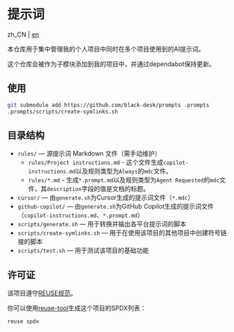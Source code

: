 <!--
SPDX-FileCopyrightText: 2025 Chen Linxuan <me@black-desk.cn>

SPDX-License-Identifier: MIT
-->

# 提示词

zh_CN | [en](./README.md)

本仓库用于集中管理我的个人项目中同时在多个项目使用到的AI提示词。

这个仓库会被作为子模块添加到我的项目中，并通过dependabot保持更新。

## 使用

```bash
git submodule add https://github.com/black-desk/prompts .prompts
.prompts/scripts/create-symlinks.sh
```

## 目录结构

- `rules/` —
  源提示词 Markdown 文件（需手动维护）
  - `rules/Project instructions.md` -
    这个文件生成`copilot-instructions.md`以及规则类型为`Always`的`mdc`文件。
  - `rules/*.md` -
    生成`*.prompt.md`以及规则类型为`Agent Requested`的`mdc`文件，其`description`字段的值是文档的标题。
- `cursor/` —
  由`generate.sh`为Cursor生成的提示词文件（`*.mdc`）
- `github-copilot/` —
  由`generate.sh`为GitHub Copilot生成的提示词文件（`copilot-instructions.md`、`*.prompt.md`）
- `scripts/generate.sh` — 用于转换并输出各平台提示词的脚本
- `scripts/create-symlinks.sh` — 用于在使用该项目的其他项目中创建符号链接的脚本
- `scripts/test.sh` — 用于测试该项目的基础功能

## 许可证

该项目遵守[REUSE规范](https://reuse.software/spec-3.3/)。

你可以使用[reuse-tool](https://github.com/fsfe/reuse-tool)生成这个项目的SPDX列表：

```bash
reuse spdx
```
